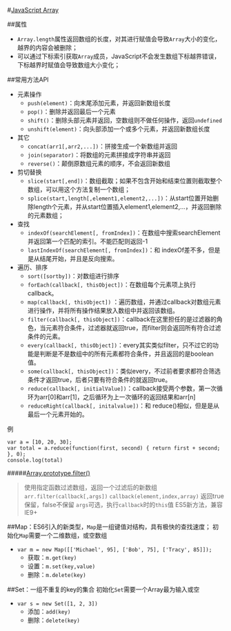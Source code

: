 #[JavaScript Array](https://developer.mozilla.org/zh-CN/docs/Web/JavaScript/Reference/Array)

##属性
+ `Array.length`属性返回数组的长度，对其进行赋值会导致`Array`大小的变化，越界的内容会被删除；
+ 可以通过下标索引获取`Array`成员，JavaScript不会发生数组下标越界错误，下标越界时赋值会导致数组大小变化；

##常用方法API
+ 元素操作
	* `push(element)`：向末尾添加元素，并返回新数组长度
	* `pop()`：删除并返回最后一个元素
	* `shift()`：删除头部元素并返回，空数组则不做任何操作，返回`undefined`
	* `unshift(element)`：向头部添加一个或多个元素，并返回新数组长度
+ 其它
	* `concat(arr1[,arr2,...])`：拼接生成一个新数组并返回
	* `join(separator)`：将数组的元素拼接成字符串并返回
	* `reverse()`：颠倒原数组元素的顺序，不会返回新数组
+ 剪切替换
	* `slice(start[,end])`：数组截取；如果不包含开始和结束位置则截取整个数组，可以用这个方法复制一个数组；
	* `splice(start,length[,element1,element2,...])`：从start位置开始删除length个元素，并从start位置插入element1,element2,...，并返回删除的元素数组；
+ 查找
	* `indexOf(searchElement[, fromIndex])`：在数组中搜索searchElement 并返回第一个匹配的索引。不能匹配则返回-1
	* `lastIndexOf(searchElement[, fromIndex])`：和 indexOf差不多，但是是从结尾开始，并且是反向搜索。
+ 遍历、排序
	* `sort([sortby])`：对数组进行排序
	* `forEach(callback[, thisObject])`：在数组每个元素项上执行callback。
	* `map(callback[, thisObject])` ：遍历数组，并通过callback对数组元素进行操作，并将所有操作结果放入数组中并返回该数组。
	* `filter(callback[, thisObject])`：callback在这里担任的是过滤器的角色，当元素符合条件，过滤器就返回true，而filter则会返回所有符合过滤条件的元素。
	* `every(callback[, thisObject])`：every其实类似filter，只不过它的功能是判断是不是数组中的所有元素都符合条件，并且返回的是boolean值。
	* `some(callback[, thisObject])`：类似every，不过前者要求都符合筛选条件才返回true，后者只要有符合条件的就返回true。
	* `reduce(callback[, initialValue])`：callback接受两个参数，第一次循环为arr[0]和arr[1]，之后循环为上一次循环的返回结果和arr[n]
	* `reduceRight(callback[, initalvalue])`：和 reduce()相似，但是是从最后一个元素开始的。

例

	var a = [10, 20, 30];
	var total = a.reduce(function(first, second) { return first + second; }, 0);
	console.log(total) 

#####[Array.prototype.filter()](https://developer.mozilla.org/zh-CN/docs/Web/JavaScript/Reference/Global_Objects/Array/filter)
> 使用指定函数过滤数组，返回一个过滤后的新数组
> `arr.filter(callback[,args])`
> `callback(element,index,array)` 返回true保留，false不保留
> `args`可选，执行`callback`时的`this`值
> ES5新方法，兼容IE9+




##Map：ES6引入的新类型，`Map`是一组键值对结构，具有极快的查找速度；
初始化`Map`需要一个二维数组，或空数组

+ `var m = new Map([['Michael', 95], ['Bob', 75], ['Tracy', 85]]);`
    * 获取：`m.get(key)`
    * 设置：`m.set(key,value)`
    * 删除：`m.delete(key)`

##Set：一组不重复的key的集合
初始化`Set`需要一个Array最为输入或空

+ `var s = new Set([1, 2, 3])`
    * 添加：`add(key)`
    * 删除：`delete(key)`
